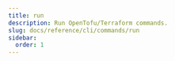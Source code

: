 ```yaml
---
title: run
description: Run OpenTofu/Terraform commands.
slug: docs/reference/cli/commands/run
sidebar:
  order: 1
---
```

